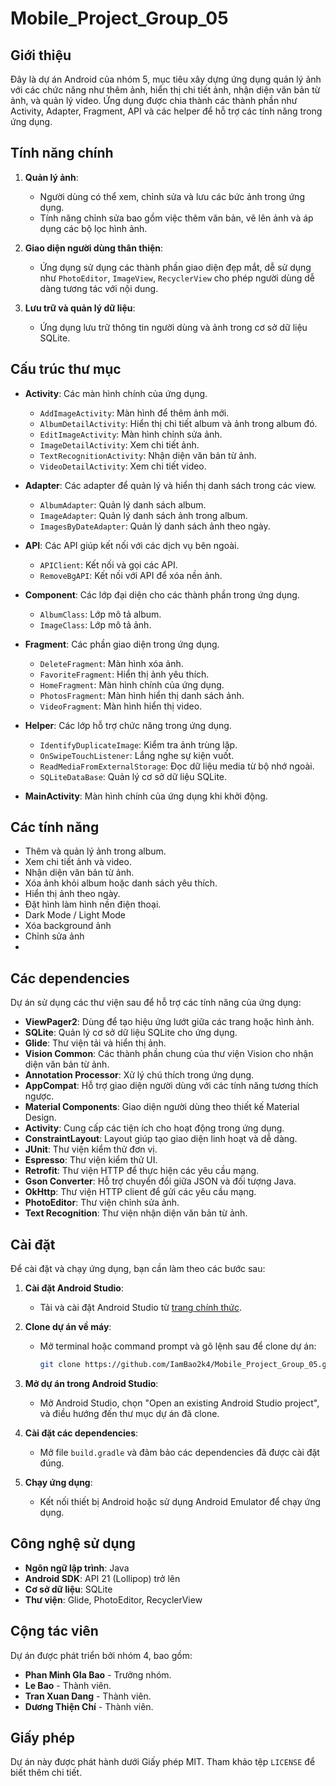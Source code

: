 # Mobile_Project_Group_05

## Giới thiệu

Đây là dự án Android của nhóm 5, mục tiêu xây dựng ứng dụng quản lý ảnh với các chức năng như thêm ảnh, hiển thị chi tiết ảnh, nhận diện văn bản từ ảnh, và quản lý video. Ứng dụng được chia thành các thành phần như Activity, Adapter, Fragment, API và các helper để hỗ trợ các tính năng trong ứng dụng.

## Tính năng chính
   
1. **Quản lý ảnh**:
   - Người dùng có thể xem, chỉnh sửa và lưu các bức ảnh trong ứng dụng.
   - Tính năng chỉnh sửa bao gồm việc thêm văn bản, vẽ lên ảnh và áp dụng các bộ lọc hình ảnh.

2. **Giao diện người dùng thân thiện**:
   - Ứng dụng sử dụng các thành phần giao diện đẹp mắt, dễ sử dụng như `PhotoEditor`, `ImageView`, `RecyclerView` cho phép người dùng dễ dàng tương tác với nội dung.

3. **Lưu trữ và quản lý dữ liệu**:
   - Ứng dụng lưu trữ thông tin người dùng và ảnh trong cơ sở dữ liệu SQLite.


## Cấu trúc thư mục

- **Activity**: Các màn hình chính của ứng dụng.
  - `AddImageActivity`: Màn hình để thêm ảnh mới.
  - `AlbumDetailActivity`: Hiển thị chi tiết album và ảnh trong album đó.
  - `EditImageActivity`: Màn hình chỉnh sửa ảnh.
  - `ImageDetailActivity`: Xem chi tiết ảnh.
  - `TextRecognitionActivity`: Nhận diện văn bản từ ảnh.
  - `VideoDetailActivity`: Xem chi tiết video.

- **Adapter**: Các adapter để quản lý và hiển thị danh sách trong các view.
  - `AlbumAdapter`: Quản lý danh sách album.
  - `ImageAdapter`: Quản lý danh sách ảnh trong album.
  - `ImagesByDateAdapter`: Quản lý danh sách ảnh theo ngày.

- **API**: Các API giúp kết nối với các dịch vụ bên ngoài.
  - `APIClient`: Kết nối và gọi các API.
  - `RemoveBgAPI`: Kết nối với API để xóa nền ảnh.

- **Component**: Các lớp đại diện cho các thành phần trong ứng dụng.
  - `AlbumClass`: Lớp mô tả album.
  - `ImageClass`: Lớp mô tả ảnh.

- **Fragment**: Các phần giao diện trong ứng dụng.
  - `DeleteFragment`: Màn hình xóa ảnh.
  - `FavoriteFragment`: Hiển thị ảnh yêu thích.
  - `HomeFragment`: Màn hình chính của ứng dụng.
  - `PhotosFragment`: Màn hình hiển thị danh sách ảnh.
  - `VideoFragment`: Màn hình hiển thị video.

- **Helper**: Các lớp hỗ trợ chức năng trong ứng dụng.
  - `IdentifyDuplicateImage`: Kiểm tra ảnh trùng lặp.
  - `OnSwipeTouchListener`: Lắng nghe sự kiện vuốt.
  - `ReadMediaFromExternalStorage`: Đọc dữ liệu media từ bộ nhớ ngoài.
  - `SQLiteDataBase`: Quản lý cơ sở dữ liệu SQLite.

- **MainActivity**: Màn hình chính của ứng dụng khi khởi động.

## Các tính năng

- Thêm và quản lý ảnh trong album.
- Xem chi tiết ảnh và video.
- Nhận diện văn bản từ ảnh.
- Xóa ảnh khỏi album hoặc danh sách yêu thích.
- Hiển thị ảnh theo ngày.
- Đặt hình làm hình nền điện thoại.
- Dark Mode / Light Mode
- Xóa background ảnh
- Chỉnh sửa ảnh
- 


## Các dependencies

Dự án sử dụng các thư viện sau để hỗ trợ các tính năng của ứng dụng:

- **ViewPager2**: Dùng để tạo hiệu ứng lướt giữa các trang hoặc hình ảnh.
- **SQLite**: Quản lý cơ sở dữ liệu SQLite cho ứng dụng.
- **Glide**: Thư viện tải và hiển thị ảnh.
- **Vision Common**: Các thành phần chung của thư viện Vision cho nhận diện văn bản từ ảnh.
- **Annotation Processor**: Xử lý chú thích trong ứng dụng.
- **AppCompat**: Hỗ trợ giao diện người dùng với các tính năng tương thích ngược.
- **Material Components**: Giao diện người dùng theo thiết kế Material Design.
- **Activity**: Cung cấp các tiện ích cho hoạt động trong ứng dụng.
- **ConstraintLayout**: Layout giúp tạo giao diện linh hoạt và dễ dàng.
- **JUnit**: Thư viện kiểm thử đơn vị.
- **Espresso**: Thư viện kiểm thử UI.
- **Retrofit**: Thư viện HTTP để thực hiện các yêu cầu mạng.
- **Gson Converter**: Hỗ trợ chuyển đổi giữa JSON và đối tượng Java.
- **OkHttp**: Thư viện HTTP client để gửi các yêu cầu mạng.
- **PhotoEditor**: Thư viện chỉnh sửa ảnh.
- **Text Recognition**: Thư viện nhận diện văn bản từ ảnh.

## Cài đặt

Để cài đặt và chạy ứng dụng, bạn cần làm theo các bước sau:

1. **Cài đặt Android Studio**:
   - Tải và cài đặt Android Studio từ [trang chính thức](https://developer.android.com/studio).

2. **Clone dự án về máy**:
   - Mở terminal hoặc command prompt và gõ lệnh sau để clone dự án:
     ```bash
     git clone https://github.com/IamBao2k4/Mobile_Project_Group_05.git
     ```

3. **Mở dự án trong Android Studio**:
   - Mở Android Studio, chọn "Open an existing Android Studio project", và điều hướng đến thư mục dự án đã clone.

4. **Cài đặt các dependencies**:
   - Mở file `build.gradle` và đảm bảo các dependencies đã được cài đặt đúng.

5. **Chạy ứng dụng**:
   - Kết nối thiết bị Android hoặc sử dụng Android Emulator để chạy ứng dụng.

## Công nghệ sử dụng

- **Ngôn ngữ lập trình**: Java
- **Android SDK**: API 21 (Lollipop) trở lên
- **Cơ sở dữ liệu**: SQLite
- **Thư viện**: Glide, PhotoEditor, RecyclerView

## Cộng tác viên

Dự án được phát triển bởi nhóm 4, bao gồm:

- **Phan Minh GIa Bao** - Trưởng nhóm.
- **Le Bao** - Thành viên.
- **Tran Xuan Dang** - Thành viên.
- **Dương Thiện Chí** - Thành viên.

## Giấy phép

Dự án này được phát hành dưới Giấy phép MIT. Tham khảo tệp `LICENSE` để biết thêm chi tiết.
